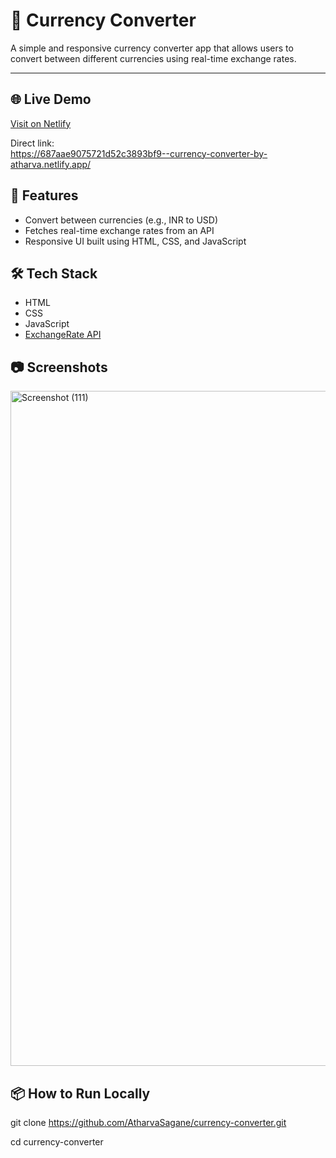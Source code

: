# 💱 Currency Converter

A simple and responsive currency converter app that allows users to convert between different currencies using real-time exchange rates.

---

## 🌐 Live Demo

[Visit on Netlify](https://currency-converter-by-atharva.netlify.app/)

Direct link:  
https://687aae9075721d52c3893bf9--currency-converter-by-atharva.netlify.app/


## 🚀 Features
- Convert between currencies (e.g., INR to USD)
- Fetches real-time exchange rates from an API
- Responsive UI built using HTML, CSS, and JavaScript

## 🛠️ Tech Stack
- HTML
- CSS
- JavaScript
- [ExchangeRate API](https://www.exchangerate-api.com/)

## 📷 Screenshots

<img width="1920" height="1080" alt="Screenshot (111)" src="https://github.com/user-attachments/assets/746d4db5-640d-4c76-905e-1437d2c230b4" />

## 📦 How to Run Locally
git clone https://github.com/AtharvaSagane/currency-converter.git

cd currency-converter
